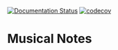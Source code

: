 [![Documentation Status](https://readthedocs.org/projects/musical-notes/badge/?version=latest)](https://musical-notes.readthedocs.io/en/latest/?badge=latest)
[![codecov](https://codecov.io/github/drigols/musical-notes/branch/master/graph/badge.svg?token=QYMBUYB4HF)](https://codecov.io/github/drigols/musical-notes)

# Musical Notes
